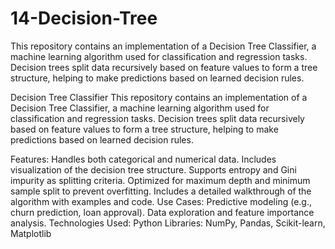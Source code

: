 # 14-Decision-Tree
This repository contains an implementation of a Decision Tree Classifier, a machine learning algorithm used for classification and regression tasks. Decision trees split data recursively based on feature values to form a tree structure, helping to make predictions based on learned decision rules.

Decision Tree Classifier
This repository contains an implementation of a Decision Tree Classifier, a machine learning algorithm used for classification and regression tasks. Decision trees split data recursively based on feature values to form a tree structure, helping to make predictions based on learned decision rules.

Features:
Handles both categorical and numerical data.
Includes visualization of the decision tree structure.
Supports entropy and Gini impurity as splitting criteria.
Optimized for maximum depth and minimum sample split to prevent overfitting.
Includes a detailed walkthrough of the algorithm with examples and code.
Use Cases:
Predictive modeling (e.g., churn prediction, loan approval).
Data exploration and feature importance analysis.
Technologies Used:
Python
Libraries: NumPy, Pandas, Scikit-learn, Matplotlib

